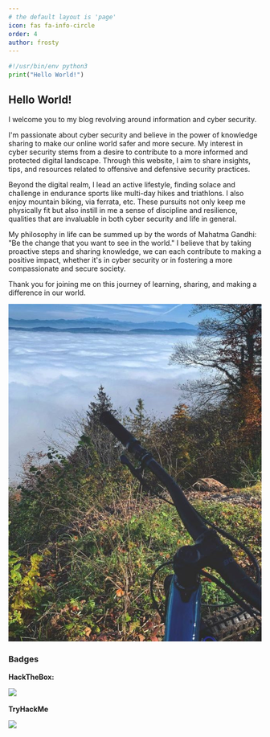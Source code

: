 ```yaml
---
# the default layout is 'page'
icon: fas fa-info-circle
order: 4
author: frosty
---
```


```py
#!/usr/bin/env python3
print("Hello World!")
```

## Hello World!

I welcome you to my blog revolving around information and cyber security.

I'm passionate about cyber security and believe in the power of knowledge sharing to make our online world safer and more secure. My interest in cyber security stems from a desire to contribute to a more informed and protected digital landscape. Through this website, I aim to share insights, tips, and resources related to offensive and defensive security practices.

Beyond the digital realm, I lead an active lifestyle, finding solace and challenge in endurance sports like multi-day hikes and triathlons. I also enjoy mountain biking, via ferrata, etc. These pursuits not only keep me physically fit but also instill in me a sense of discipline and resilience, qualities that are invaluable in both cyber security and life in general.

My philosophy in life can be summed up by the words of Mahatma Gandhi: "Be the change that you want to see in the world." I believe that by taking proactive steps and sharing knowledge, we can each contribute to making a positive impact, whether it's in cyber security or in fostering a more compassionate and secure society.

Thank you for joining me on this journey of learning, sharing, and making a difference in our world.

![<img src="/assets/img/aboutme/on-top-of-the-world.jpg" width="30%">](/assets/img/aboutme/on-top-of-the-world.jpg)

### Badges

**HackTheBox:**

[<img src="https://www.hackthebox.eu/badge/image/115658" width="220">](https://www.hackthebox.eu/badge/image/115658)

**TryHackMe**

[<img src="https://tryhackme-badges.s3.amazonaws.com/frosty.png" width="220">](https://tryhackme-badges.s3.amazonaws.com/frosty.png)
